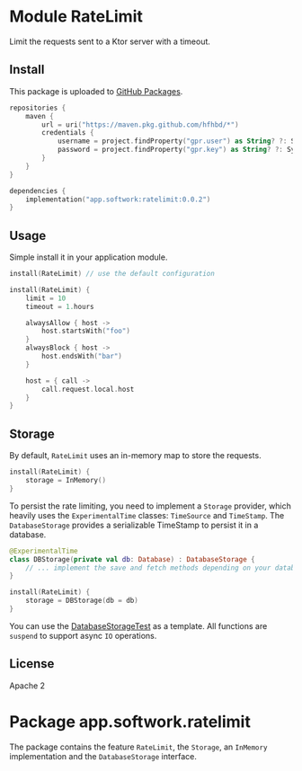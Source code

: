# Module RateLimit

Limit the requests sent to a Ktor server with a timeout.

## Install

This package is uploaded
to [GitHub Packages](https://docs.github.com/en/packages/guides/configuring-gradle-for-use-with-github-packages).

````kotlin
repositories {
    maven {
        url = uri("https://maven.pkg.github.com/hfhbd/*")
        credentials {
            username = project.findProperty("gpr.user") as String? ?: System.getenv("GITHUB_ACTOR")
            password = project.findProperty("gpr.key") as String? ?: System.getenv("GITHUB_TOKEN")
        }
    }
}

dependencies {
    implementation("app.softwork:ratelimit:0.0.2")
}
````

## Usage

Simple install it in your application module.

```kotlin
install(RateLimit) // use the default configuration

install(RateLimit) {
    limit = 10
    timeout = 1.hours

    alwaysAllow { host ->
        host.startsWith("foo")
    }
    alwaysBlock { host ->
        host.endsWith("bar")
    }

    host = { call ->
        call.request.local.host
    }
}
```

## Storage

By default, `RateLimit` uses an in-memory map to store the requests.

```kotlin
install(RateLimit) {
    storage = InMemory()
}
```

To persist the rate limiting, you need to implement a `Storage` provider, which heavily uses the `ExperimentalTime`
classes: `TimeSource` and `TimeStamp`. The `DatabaseStorage` provides a serializable TimeStamp to persist it in a
database.

````kotlin
@ExperimentalTime
class DBStorage(private val db: Database) : DatabaseStorage {
    // ... implement the save and fetch methods depending on your database
}

install(RateLimit) {
    storage = DBStorage(db = db)
}
````

You can use the [DatabaseStorageTest](src/jvmTest/kotlin/app/softwork/ratelimit/DatabaseStorageTest.kt) as a template.
All functions are `suspend` to support async `IO` operations.

## License

Apache 2

# Package app.softwork.ratelimit

The package contains the feature `RateLimit`, the `Storage`, an `InMemory` implementation and the `DatabaseStorage`
interface. 
